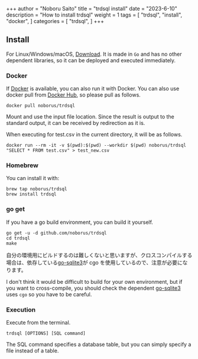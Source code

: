 +++
author = "Noboru Saito"
title = "trdsql install"
date = "2023-6-10"
description = "How to install trdsql"
weight = 1
tags = [
    "trdsql",
    "install",
    "docker",
]
categories = [
    "trdsql",
]
+++


## Install

For Linux/Windows/macOS, [Download](https://github.com/noborus/trdsql/releases "github.com/noborus/trdsql/releases").
It is made in `Go` and has no other dependent libraries, so it can be deployed and executed immediately.

### Docker

If [Docker](https://www.docker.com/) is available, you can also run it with Docker. You can also use docker pull from [Docker Hub](https://hub.docker.com/), so please pull as follows.

```console
docker pull noborus/trdsql
```

Mount and use the input file location. Since the result is output to the standard output, it can be received by redirection as it is.

When executing for test.csv in the current directory, it will be as follows.

```console
docker run --rm -it -v $(pwd):$(pwd) --workdir $(pwd) noborus/trdsql "SELECT * FROM test.csv" > test_new.csv
```

### Homebrew

You can install it with:

```console
brew tap noborus/trdsql
brew install trdsql
```

### go get

If you have a go build environment, you can build it yourself.

```console
go get -u -d github.com/noborus/trdsql
cd trdsql
make
```

自分の環境用にビルドするのは難しくないと思いますが、クロスコンパイルする場合は、依存している[go-sqlite3](https://github.com/mattn/go-sqlite3 "https://github.com/mattn/go-sqlite3")が cgo を使用しているので、注意が必要になります。

I don't think it would be difficult to build for your own environment, but if you want to cross-compile, you should check the dependent [go-sqlite3](https://github.com/mattn/go-sqlite3 "https://github.com/mattn/go-sqlite3") uses `cgo` so you have to be careful.

### Execution

Execute from the terminal.

```console
trdsql [OPTIONS] [SQL command]
```

The SQL command specifies a database table, but you can simply specify a file instead of a table.